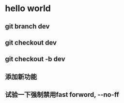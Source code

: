 # hello world

## git branch dev
## git checkout dev

## git checkout -b dev
## 添加新功能
## 试验一下强制禁用fast forword, --no-ff
